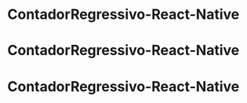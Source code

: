 # ContadorRegressivo-React-Native
# ContadorRegressivo-React-Native
# ContadorRegressivo-React-Native
